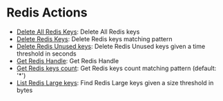 
# Redis Actions
* [Delete All Redis Keys](https://github.com/unskript/Awesome-CloudOps-Automation/tree/master/Redis/legos/redis_delete_all_keys/README.md): Delete All Redis keys
* [Delete Redis Keys](https://github.com/unskript/Awesome-CloudOps-Automation/tree/master/Redis/legos/redis_delete_keys/README.md): Delete Redis keys matching pattern
* [Delete Redis Unused keys](https://github.com/unskript/Awesome-CloudOps-Automation/tree/master/Redis/legos/redis_delete_stale_keys/README.md): Delete Redis Unused keys given a time threshold in seconds
* [Get Redis Handle](https://github.com/unskript/Awesome-CloudOps-Automation/tree/master/Redis/legos/redis_get_handle/README.md): Get Redis Handle
* [Get Redis keys count](https://github.com/unskript/Awesome-CloudOps-Automation/tree/master/Redis/legos/redis_get_keys_count/README.md): Get Redis keys count matching pattern (default: '*')
* [ List Redis Large keys](https://github.com/unskript/Awesome-CloudOps-Automation/tree/master/Redis/legos/redis_list_large_keys/README.md): Find Redis Large keys given a size threshold in bytes
